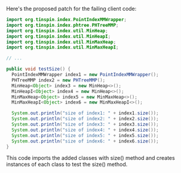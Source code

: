Here's the proposed patch for the failing client code:
```java
import org.tinspin.index.PointIndexMMWrapper;
import org.tinspin.index.phtree.PHTreeMMP;
import org.tinspin.index.util.MinHeap;
import org.tinspin.index.util.MinHeapI;
import org.tinspin.index.util.MinMaxHeap;
import org.tinspin.index.util.MinMaxHeapI;

// ...

public void testSize() {
  PointIndexMMWrapper index1 = new PointIndexMMWrapper();
  PHTreeMMP index2 = new PHTreeMMP();
  MinHeap<Object> index3 = new MinHeap<>();
  MinHeapI<Object> index4 = new MinHeap<>();
  MinMaxHeap<Object> index5 = new MinMaxHeap<>();
  MinMaxHeapI<Object> index6 = new MinMaxHeapI<>();

  System.out.println("size of index1: " + index1.size());
  System.out.println("size of index2: " + index2.size());
  System.out.println("size of index3: " + index3.size());
  System.out.println("size of index4: " + index4.size());
  System.out.println("size of index5: " + index5.size());
  System.out.println("size of index6: " + index6.size());
}
```
This code imports the added classes with size() method and creates instances of each class to test the size() method.